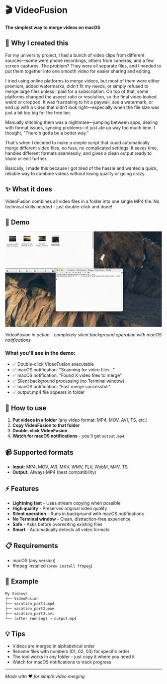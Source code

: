 # 🎬 VideoFusion

**The simplest way to merge videos on macOS**

## 🤔 Why I created this


For my university project, I had a bunch of video clips from different sources—some were phone recordings, others from cameras, and a few screen captures. The problem? They were all separate files, and I needed to put them together into one smooth video for easier sharing and editing.

I tried using online platforms to merge videos, but most of them were either premium, added watermarks, didn't fit my needs, or simply refused to merge large files unless I paid for a subscription. On top of that, some platforms changed the aspect ratio or resolution, so the final video looked weird or cropped. It was frustrating to hit a paywall, see a watermark, or end up with a video that didn’t look right—especially when the file size was just a bit too big for the free tier.

Manually stitching them was a nightmare—jumping between apps, dealing with format issues, syncing problems—it just ate up way too much time. I thought, "There's gotta be a better way."

That's when I decided to make a simple script that could automatically merge different video files, no fuss, no complicated settings. It saves time, handles different formats seamlessly, and gives a clean output ready to share or edit further.

Basically, I made this because I got tired of the hassle and wanted a quick, reliable way to combine videos without losing quality or going crazy.

## ✨ What it does
VideoFusion combines all video files in a folder into one single MP4 file. No technical skills needed - just double-click and done!

## 🎥 Demo

![VideoFusion Demo](VideoFusion_Demo.gif)

*VideoFusion in action - completely silent background operation with macOS notifications*

### What you'll see in the demo:
- ✅ Double-click VideoFusion executable
- ✅ macOS notification: "Scanning for video files..."
- ✅ macOS notification: "Found X video files to merge"
- ✅ Silent background processing (no Terminal window)
- ✅ macOS notification: "Fast merge successful!"
- ✅ output.mp4 file appears in folder

## 🚀 How to use
1. **Put videos in a folder** (any video format: MP4, MOV, AVI, TS, etc.)
2. **Copy VideoFusion to that folder**
3. **Double-click VideoFusion**
4. **Watch for macOS notifications** - you'll get `output.mp4`

## 📹 Supported formats
- **Input:** MP4, MOV, AVI, MKV, WMV, FLV, WebM, M4V, TS
- **Output:** Always MP4 (best compatibility)

## ⚡ Features
- **Lightning fast** - Uses stream copying when possible
- **High quality** - Preserves original video quality
- **Silent operation** - Runs in background with macOS notifications
- **No Terminal window** - Clean, distraction-free experience
- **Safe** - Asks before overwriting existing files
- **Smart** - Automatically detects all video formats

## 📋 Requirements
- macOS (any version)
- ffmpeg installed (`brew install ffmpeg`)

## 🎯 Example
```
My Videos/
├── VideoFusion
├── vacation_part1.mp4
├── vacation_part2.mov
├── vacation_part3.avi
└── (after running) → output.mp4
```

## 💡 Tips
- Videos are merged in alphabetical order
- Rename files with numbers (01, 02, 03) for specific order
- The tool works in any folder - just copy it where you need it
- Watch for macOS notifications to track progress

---
*Made with ❤️ for simple video merging*
